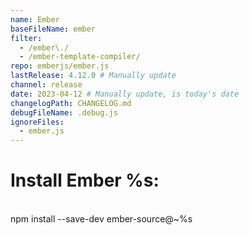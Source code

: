 ```yaml
---
name: Ember
baseFileName: ember
filter:
  - /ember\./
  - /ember-template-compiler/
repo: emberjs/ember.js
lastRelease: 4.12.0 # Manually update
channel: release
date: 2023-04-12 # Manually update, is today's date
changelogPath: CHANGELOG.md
debugFileName: .debug.js
ignoreFiles:
  - ember.js
---
```


# Install Ember %s:

<br>
npm install --save-dev ember-source@~%s
